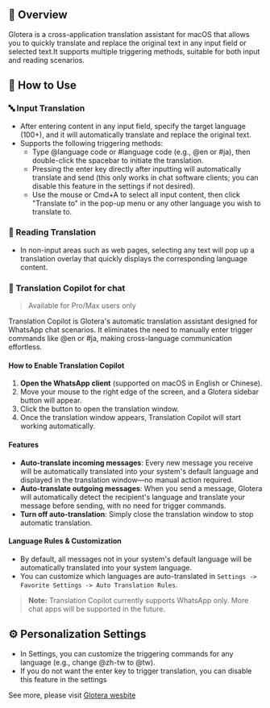 ## 🧠 Overview
Glotera is a cross-application translation assistant for macOS that allows you to quickly translate and replace the original text in any input field or selected text.It supports multiple triggering methods, suitable for both input and reading scenarios.


## 🚀 How to Use
### 🔤 Input Translation
- After entering content in any input field, specify the target language (100+), and it will automatically translate and replace the original text.
- Supports the following triggering methods:
  - Type @language code or #language code (e.g., @en or #ja), then double-click the spacebar to initiate the translation.
  - Pressing the enter key directly after inputting will automatically translate and send (this only works in chat software clients; you can disable this feature in the settings if not desired).
  - Use the mouse or Cmd+A to select all input content, then click "Translate to" in the pop-up menu or any other language you wish to translate to.

### 📄 Reading Translation
- In non-input areas such as web pages, selecting any text will pop up a translation overlay that quickly displays the corresponding language content.

### 🤖 Translation Copilot for chat

> Available for Pro/Max users only

Translation Copilot is Glotera's automatic translation assistant designed for WhatsApp chat scenarios. It eliminates the need to manually enter trigger commands like @en or #ja, making cross-language communication effortless.

#### How to Enable Translation Copilot

1. **Open the WhatsApp client** (supported on macOS in English or Chinese).
2. Move your mouse to the right edge of the screen, and a Glotera sidebar button will appear.
3. Click the button to open the translation window.
4. Once the translation window appears, Translation Copilot will start working automatically.

#### Features

- **Auto-translate incoming messages**: Every new message you receive will be automatically translated into your system's default language and displayed in the translation window—no manual action required.
- **Auto-translate outgoing messages**: When you send a message, Glotera will automatically detect the recipient's language and translate your message before sending, with no need for trigger commands.
- **Turn off auto-translation**: Simply close the translation window to stop automatic translation.

#### Language Rules & Customization

- By default, all messages not in your system's default language will be automatically translated into your system language.
- You can customize which languages are auto-translated in `Settings -> Favorite Settings -> Auto Translation Rules`.

> **Note:** Translation Copilot currently supports WhatsApp only. More chat apps will be supported in the future.


## ⚙️ Personalization Settings
- In Settings, you can customize the triggering commands for any language (e.g., change @zh-tw to @tw).
- If you do not want the enter key to trigger translation, you can disable this feature in the settings


See more, please visit  [Glotera wesbite](https://glotera.ai)

